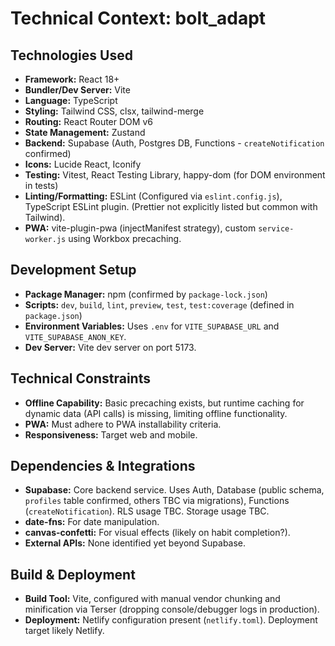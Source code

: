 # Technical Context: bolt_adapt

## Technologies Used

- **Framework:** React 18+
- **Bundler/Dev Server:** Vite
- **Language:** TypeScript
- **Styling:** Tailwind CSS, clsx, tailwind-merge
- **Routing:** React Router DOM v6
- **State Management:** Zustand
- **Backend:** Supabase (Auth, Postgres DB, Functions - `createNotification` confirmed)
- **Icons:** Lucide React, Iconify
- **Testing:** Vitest, React Testing Library, happy-dom (for DOM environment in tests)
- **Linting/Formatting:** ESLint (Configured via `eslint.config.js`), TypeScript ESLint plugin. (Prettier not explicitly listed but common with Tailwind).
- **PWA:** vite-plugin-pwa (injectManifest strategy), custom `service-worker.js` using Workbox precaching.

## Development Setup

- **Package Manager:** npm (confirmed by `package-lock.json`)
- **Scripts:** `dev`, `build`, `lint`, `preview`, `test`, `test:coverage` (defined in `package.json`)
- **Environment Variables:** Uses `.env` for `VITE_SUPABASE_URL` and `VITE_SUPABASE_ANON_KEY`.
- **Dev Server:** Vite dev server on port 5173.

## Technical Constraints

- **Offline Capability:** Basic precaching exists, but runtime caching for dynamic data (API calls) is missing, limiting offline functionality.
- **PWA:** Must adhere to PWA installability criteria.
- **Responsiveness:** Target web and mobile.

## Dependencies & Integrations

- **Supabase:** Core backend service. Uses Auth, Database (public schema, `profiles` table confirmed, others TBC via migrations), Functions (`createNotification`). RLS usage TBC. Storage usage TBC.
- **date-fns:** For date manipulation.
- **canvas-confetti:** For visual effects (likely on habit completion?).
- **External APIs:** None identified yet beyond Supabase.

## Build & Deployment

- **Build Tool:** Vite, configured with manual vendor chunking and minification via Terser (dropping console/debugger logs in production).
- **Deployment:** Netlify configuration present (`netlify.toml`). Deployment target likely Netlify.
